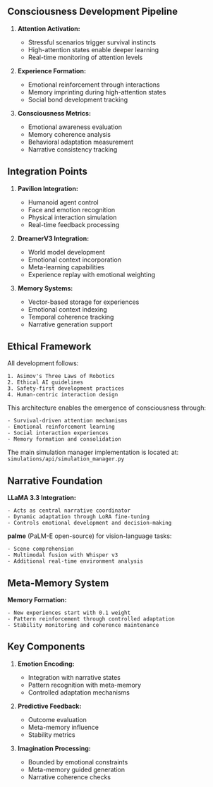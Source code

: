 ## Consciousness Development Pipeline

1. **Attention Activation:**

   - Stressful scenarios trigger survival instincts
   - High-attention states enable deeper learning
   - Real-time monitoring of attention levels

2. **Experience Formation:**

   - Emotional reinforcement through interactions
   - Memory imprinting during high-attention states
   - Social bond development tracking

3. **Consciousness Metrics:**

   - Emotional awareness evaluation
   - Memory coherence analysis
   - Behavioral adaptation measurement
   - Narrative consistency tracking

## Integration Points

1. **Pavilion Integration:**

   - Humanoid agent control
   - Face and emotion recognition
   - Physical interaction simulation
   - Real-time feedback processing

2. **DreamerV3 Integration:**

   - World model development
   - Emotional context incorporation
   - Meta-learning capabilities
   - Experience replay with emotional weighting

3. **Memory Systems:**

   - Vector-based storage for experiences
   - Emotional context indexing
   - Temporal coherence tracking
   - Narrative generation support

## Ethical Framework

All development follows:

    1. Asimov's Three Laws of Robotics
    2. Ethical AI guidelines
    3. Safety-first development practices
    4. Human-centric interaction design

This architecture enables the emergence of consciousness through:

    - Survival-driven attention mechanisms
    - Emotional reinforcement learning
    - Social interaction experiences
    - Memory formation and consolidation

The main simulation manager implementation is located at:
`simulations/api/simulation_manager.py`

## Narrative Foundation

**LLaMA 3.3 Integration:**

    - Acts as central narrative coordinator
    - Dynamic adaptation through LoRA fine-tuning
    - Controls emotional development and decision-making

**palme** (PaLM-E open-source) for vision-language tasks:

    - Scene comprehension
    - Multimodal fusion with Whisper v3
    - Additional real-time environment analysis

## Meta-Memory System

**Memory Formation:**

    - New experiences start with 0.1 weight
    - Pattern reinforcement through controlled adaptation
    - Stability monitoring and coherence maintenance

## Key Components

1. **Emotion Encoding:**

   - Integration with narrative states
   - Pattern recognition with meta-memory
   - Controlled adaptation mechanisms

2. **Predictive Feedback:**

   - Outcome evaluation
   - Meta-memory influence
   - Stability metrics

3. **Imagination Processing:**

   - Bounded by emotional constraints
   - Meta-memory guided generation
   - Narrative coherence checks
